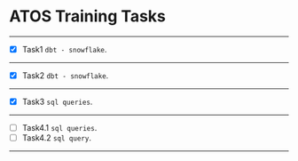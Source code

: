 # ATOS Training Tasks
- --
- [x] Task1 `dbt - snowflake`.
- --
- [x] Task2 `dbt - snowflake`.
- --
- [x] Task3 `sql queries`.
- --
- [ ] Task4.1 `sql queries`.
- [ ] Task4.2 `sql query`.
- --
